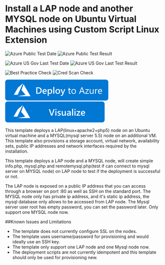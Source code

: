 # Install a LAP node and another MYSQL node on Ubuntu Virtual Machines using Custom Script Linux Extension

![Azure Public Test Date](https://azurequickstartsservice.blob.core.windows.net/badges/lap-mysql-ubuntu/PublicLastTestDate.svg)
![Azure Public Test Result](https://azurequickstartsservice.blob.core.windows.net/badges/lap-mysql-ubuntu/PublicDeployment.svg)

![Azure US Gov Last Test Date](https://azurequickstartsservice.blob.core.windows.net/badges/lap-mysql-ubuntu/FairfaxLastTestDate.svg)
![Azure US Gov Last Test Result](https://azurequickstartsservice.blob.core.windows.net/badges/lap-mysql-ubuntu/FairfaxDeployment.svg)

![Best Practice Check](https://azurequickstartsservice.blob.core.windows.net/badges/lap-mysql-ubuntu/BestPracticeResult.svg)
![Cred Scan Check](https://azurequickstartsservice.blob.core.windows.net/badges/lap-mysql-ubuntu/CredScanResult.svg)

[![Deploy To Azure](https://raw.githubusercontent.com/Azure/azure-quickstart-templates/master/1-CONTRIBUTION-GUIDE/images/deploytoazure.svg?sanitize=true)](https://portal.azure.com/#create/Microsoft.Template/uri/https%3A%2F%2Fraw.githubusercontent.com%2FAzure%2Fazure-quickstart-templates%2Fmaster%2Flap-mysql-ubuntu%2Fazuredeploy.json)  [![Visualize](https://raw.githubusercontent.com/Azure/azure-quickstart-templates/master/1-CONTRIBUTION-GUIDE/images/visualizebutton.svg?sanitize=true)](http://armviz.io/#/?load=https%3A%2F%2Fraw.githubusercontent.com%2FAzure%2Fazure-quickstart-templates%2Fmaster%2Flap-mysql-ubuntu%2Fazuredeploy.json)

This template deploys a LAP(linux+apache2+php5) node on an Ubuntu virtual machine and a MYSQL(mysql server 5.5) node on an additional VM. This template also provisions a storage account, virtual network, availability sets, public IP addresses and network interfaces required by the installation.

This template deploys a LAP node and a MYSQL node, will create simple info.php, mysql.php and remotemysql.php(test if can connect to mysql server on MYSQL node) on LAP node to test if the deployment is successful or not.
 
The LAP node is exposed on a public IP address that you can access through a browser on port :80 as well as SSH on the standard port. 
The MYSQL node only has private ip address, and it's static ip address, the mysql database only allows to be accessed from LAP node.
The Mysql server user root has empty password, you can set the password later.
Only support one MYSQL node now.

##Known Issues and Limitations
- The template does not currently configure SSL on the nodes.
- The template uses username/password for provisioning and would ideally use an SSH key.
- The template only support one LAP node and one Mysql node now.
- The deployment scripts are not currently idempotent and this template should only be used for provisioning new.



